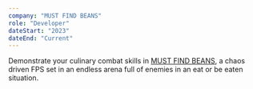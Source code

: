 ```yaml
---
company: "MUST FIND BEANS"
role: "Developer"
dateStart: "2023"
dateEnd: "Current"
---
```


Demonstrate your culinary combat skills in
[MUST FIND BEANS](https://store.steampowered.com/app/3012740/MUST_FIND_BEANS), a
chaos driven FPS set in an endless arena full of enemies in an eat or be eaten
situation.
